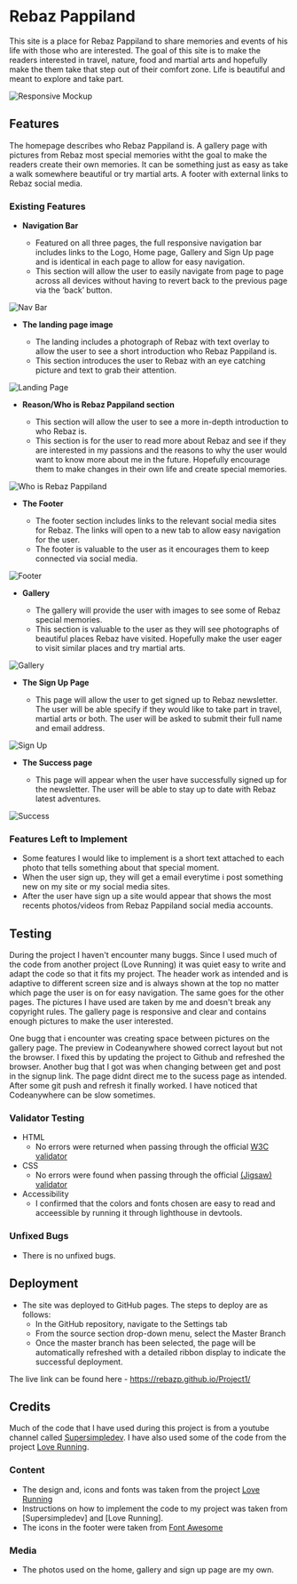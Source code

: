 # Rebaz Pappiland

This site is a place for Rebaz Pappiland to share memories and events of his life with those who are interested. The goal of this site is to make the readers interested in travel, nature, food and martial arts and hopefully make the them take that step out of their comfort zone. Life is beautiful and meant to explore and take part.

![Responsive Mockup](assets/images/amiresponsive.jpg)

## Features 

The homepage describes who Rebaz Pappiland is. A gallery page with pictures from Rebaz most special memories witht the goal to make the readers create their own memories. It can be something just as easy as take a walk somewhere beautiful or try martial arts. A footer with external links 
to Rebaz social media.

### Existing Features

- __Navigation Bar__

  - Featured on all three pages, the full responsive navigation bar includes links to the Logo, Home page, Gallery and Sign Up page and is identical in each page to allow for easy navigation.
  - This section will allow the user to easily navigate from page to page across all devices without having to revert back to the previous page via the ‘back’ button. 

![Nav Bar](assets/images/navbar.jpg)

- __The landing page image__

  - The landing includes a photograph of Rebaz with text overlay to allow the user to see a short introduction who Rebaz Pappiland is. 
  - This section introduces the user to Rebaz with an eye catching picture and text to grab their attention.

![Landing Page](assets/images/landingpage.jpg)

- __Reason/Who is Rebaz Pappiland section__

  - This section will allow the user to see a more in-depth introduction to who Rebaz is. 
  - This section is for the user to read more about Rebaz and see if they are interested in my passions and the reasons to why the user would want to know more about me in the future. Hopefully encourage them to make changes in their own life and create special memories. 

![Who is Rebaz Pappiland](assets/images/whoisrebaz.jpg)

- __The Footer__ 

  - The footer section includes links to the relevant social media sites for Rebaz. The links will open to a new tab to allow easy navigation for the user. 
  - The footer is valuable to the user as it encourages them to keep connected via social media.

![Footer](assets/images/footer.jpg)

- __Gallery__

  - The gallery will provide the user with images to see some of Rebaz special memories. 
  - This section is valuable to the user as they will see photographs of beautiful places Rebaz have visited. Hopefully make the user eager to visit similar places and try martial arts.

![Gallery](assets/images/gallery.jpg)

- __The Sign Up Page__

  - This page will allow the user to get signed up to Rebaz newsletter. The user will be able specify if they would like to take part in travel, martial arts or both. The user will be asked to submit their full name and email address. 

![Sign Up](assets/images/signup.jpg)

- __The Success page__

  - This page will appear when the user have successfully signed up for the newsletter. The user will be able to stay up to date with Rebaz latest adventures.

![Success](assets/images/success.jpg)


### Features Left to Implement

- Some features I would like to implement is a short text attached to each photo that tells something about that special moment.
- When the user sign up, they will get a email everytime i post something new on my site or my social media sites.
- After the user have sign up a site would appear that shows the most recents photos/videos from Rebaz Pappiland social media accounts.

## Testing 

During the project I haven't encounter many buggs. Since I used much of the code from another project (Love Running) it was quiet easy to write and adapt the code so that it fits my project.
The header work as intended and is adaptive to different screen size and is always shown at the top no matter which page the user is on for easy navigation. The same goes for the other pages. 
The pictures I have used are taken by me and doesn't break any copyright rules. The gallery page is responsive and clear and contains enough pictures to make the user interested.

One bugg that i encounter was creating space between pictures on the gallery page. The preview in Codeanywhere showed correct layout but not the browser. I fixed this by updating the project to Github and refreshed the browser.
Another bug that I got was when changing between get and post in the signup link. The page didnt direct me to the sucess page as intended. After some git push and refresh it finally worked.
I have noticed that Codeanywhere can be slow sometimes.

### Validator Testing 

- HTML
  - No errors were returned when passing through the official [W3C validator](https://validator.w3.org/nu/?doc=https%3A%2F%2Fcode-institute-org.github.io%2Flove-running-2.0%2Findex.html)
- CSS
  - No errors were found when passing through the official [(Jigsaw) validator](https://jigsaw.w3.org/css-validator/validator?uri=https%3A%2F%2Fvalidator.w3.org%2Fnu%2F%3Fdoc%3Dhttps%253A%252F%252Fcode-institute-org.github.io%252Flove-running-2.0%252Findex.html&profile=css3svg&usermedium=all&warning=1&vextwarning=&lang=en#css)
- Accessibility
  - I confirmed that the colors and fonts chosen are easy to read and acceessible by running it through lighthouse in devtools.

### Unfixed Bugs

- There is no unfixed bugs.

## Deployment

- The site was deployed to GitHub pages. The steps to deploy are as follows: 
  - In the GitHub repository, navigate to the Settings tab 
  - From the source section drop-down menu, select the Master Branch
  - Once the master branch has been selected, the page will be automatically refreshed with a detailed ribbon display to indicate the successful deployment. 

The live link can be found here - https://rebazp.github.io/Project1/

## Credits 

Much of the code that I have used during this project is from a youtube channel called [Supersimpledev](https://www.youtube.com/watch?v=G3e-cpL7ofc).
I have also used some of the code from the project [Love Running](https://learn.codeinstitute.net/courses/course-v1:CodeInstitute+LRFX101+2023_Q2/courseware/e805068059af42af87681032aa64053f/1da6ad13213740f1855a51d30a2375b1/).

### Content 

- The design and, icons and fonts was taken from the project [Love Running](https://learn.codeinstitute.net/courses/course-v1:CodeInstitute+LRFX101+2023_Q2/courseware/e805068059af42af87681032aa64053f/1da6ad13213740f1855a51d30a2375b1/)
- Instructions on how to implement the code to my project was taken from [Supersimpledev] and [Love Running].
- The icons in the footer were taken from [Font Awesome](https://fontawesome.com/)

### Media

- The photos used on the home, gallery and sign up page are my own.